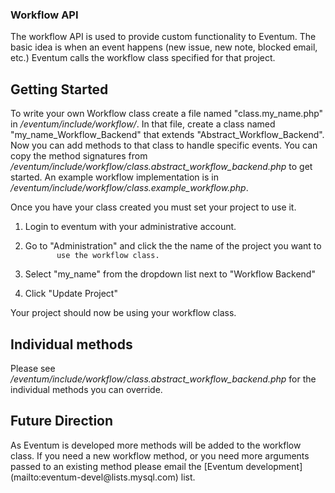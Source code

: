 ### Workflow API

The workflow API is used to provide custom functionality to Eventum. The basic idea is when an event happens (new issue, new note, blocked email, etc.) Eventum calls the workflow class specified for that project.

<h2>
Getting Started

</h2>
To write your own Workflow class create a file named "class.my_name.php" in <i>/eventum/include/workflow/</i>. In that file, create a class named "my_name_Workflow_Backend" that extends "Abstract_Workflow_Backend". Now you can add methods to that class to handle specific events. You can copy the method signatures from <i>/eventum/include/workflow/class.abstract_workflow_backend.php</i> to get started.
An example workflow implementation is in <i>/eventum/include/workflow/class.example_workflow.php</i>.

Once you have your class created you must set your project to use it.

1.  Login to eventum with your administrative account.
2.  Go to "Administration" and click the the name of the project you want to
    `       use the workflow class.`

3.  Select "my_name" from the dropdown list next to "Workflow Backend"
4.  Click "Update Project"

Your project should now be using your workflow class.

<h2>
Individual methods

</h2>
Please see <i>/eventum/include/workflow/class.abstract_workflow_backend.php</i> for the individual methods you can override.

<h2>
Future Direction

</h2>
As Eventum is developed more methods will be added to the workflow class. If you need a new workflow method, or you need more arguments passed to an existing method please email the [Eventum development](mailto:eventum-devel@lists.mysql.com) list.